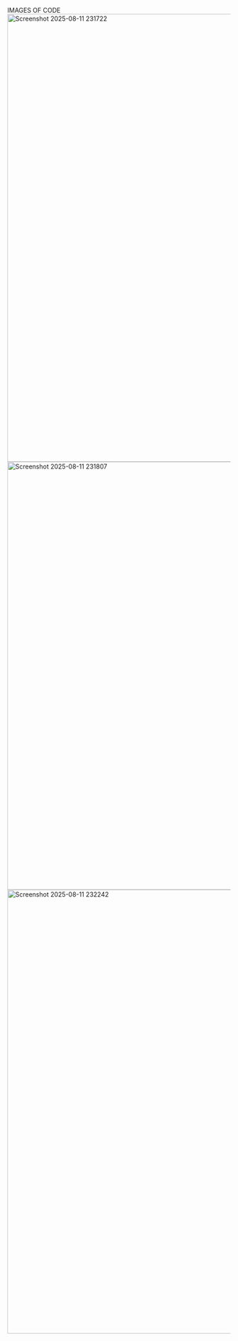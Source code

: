 
IMAGES OF CODE
<img width="1918" height="1011" alt="Screenshot 2025-08-11 231722" src="https://github.com/user-attachments/assets/ca91a565-2aa1-4cdb-8300-a96852e81285" />
<img width="1918" height="966" alt="Screenshot 2025-08-11 231807" src="https://github.com/user-attachments/assets/4a97b717-708e-4318-9f24-720d7bb560a6" />
<img width="1918" height="1002" alt="Screenshot 2025-08-11 232242" src="https://github.com/user-attachments/assets/d47545e3-8057-41a0-9991-6cff8c4e3d11" />
